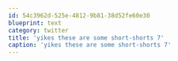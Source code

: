 ```yaml
---
id: 54c3962d-525e-4812-9b81-38d52fe60e30
blueprint: text
category: twitter
title: 'yikes these are some short-shorts 7'
caption: 'yikes these are some short-shorts 7'
---
```

